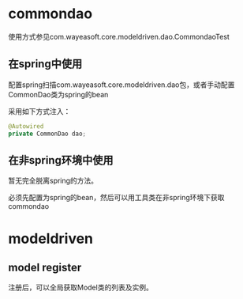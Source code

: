 # commondao

使用方式参见com.wayeasoft.core.modeldriven.dao.CommondaoTest

## 在spring中使用

配置spring扫描com.wayeasoft.core.modeldriven.dao包，或者手动配置CommonDao类为spring的bean

采用如下方式注入：

```java
@Autowired
private CommonDao dao;
```

## 在非spring环境中使用

暂无完全脱离spring的方法。

必须先配置为spring的bean，然后可以用工具类在非spring环境下获取commondao

# modeldriven

## model register

注册后，可以全局获取Model类的列表及实例。